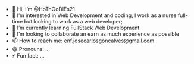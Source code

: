 - 👋 Hi, I’m @HoTnOoDlEs21
- 👀 I’m interested in Web Development and coding, I work as a nurse full-time but looking to work as a web developer;
- 🌱 I’m currently learning FullStack Web Development
- 💞️ I’m looking to collaborate an earn as much experience as possible
- 📫 How to reach me: enf.josecarlosgoncalves@gmail.com
- 😄 Pronouns: ...
- ⚡ Fun fact: ...

<!---
HoTnOoDlEs21/HoTnOoDlEs21 is a ✨ special ✨ repository because its `README.md` (this file) appears on your GitHub profile.
You can click the Preview link to take a look at your changes.
--->
